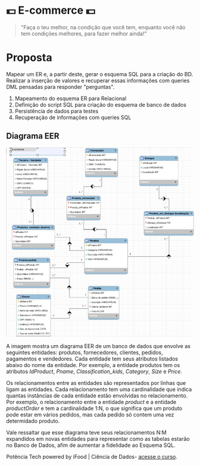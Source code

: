# 💵 E-commerce 💵


>"Faça o teu melhor, na condição que você tem, enquanto você não tem condições melhores, para fazer melhor ainda!"
<!-- Mario Sergio Cortella  --> 

# Proposta

Mapear um ER e, a partir deste, gerar o esquema SQL para a criação do BD. Realizar a inserção de valores e recuperar essas informações com queries DML pensadas para responder "perguntas".

1. Mapeamento do esquema ER para Relacional
2. Definição do script SQL para criação do esquema de banco de dados
3. Persistência de dados para testes
4. Recuperação de informações com queries SQL

## Diagrama EER

![Diagrama EER](eer_model.png)

A imagem mostra um diagrama EER de um banco de dados que envolve as seguintes entidades: produtos, fornecedores, clientes, pedidos, pagamentos e vendedores. Cada entidade tem seus atributos listados abaixo do nome da entidade. Por exemplo, a entidade produtos tem os atributos *IdProduct*, *Pname*, *Classification_kids*, *Category*, *Size* e *Price*.

Os relacionamentos entre as entidades são representados por linhas que ligam as entidades. Cada relacionamento tem uma cardinalidade que indica quantas instâncias de cada entidade estão envolvidas no relacionamento. Por exemplo, o relacionamento entre a entidade *product* e a entidade *productOrder* e tem a cardinalidade 1:N, o que significa que um produto pode estar em vários pedidos, mas cada pedido só contem uma vez determidado produto.

Vale ressaltar que esse diagrama teve seus relacionamentos N:M expandidos em novas entidades para representar como as tabelas estarão no Banco de Dados, afim de aumentar a fidelidade ao Esquema SQL.

Potência Tech powered by iFood | Ciência de Dados- [acesse o curso](https://web.dio.me/track/potencia-tech-powered-ifood-ciencias-de-dados-com-python).


